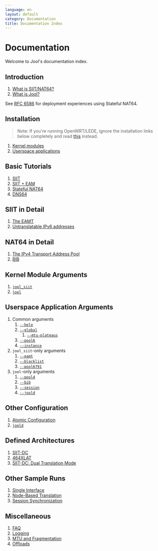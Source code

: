 ```yaml
---
language: en
layout: default
category: Documentation
title: Documentation Index
---
```


# Documentation

Welcome to Jool's documentation index.

## Introduction

1. [What is SIIT/NAT64?](intro-xlat.html)
2. [What is Jool?](intro-jool.html)

See [RFC 6586](https://tools.ietf.org/html/rfc6586) for deployment experiences using Stateful NAT64.

## Installation

> Note: If you're running OpenWRT/LEDE, ignore the installation links below completely and read [this](openwrt.html) instead.

1. [Kernel modules](install-mod.html)
2. [Userspace applications](install-usr.html)

## Basic Tutorials

1. [SIIT](run-vanilla.html)
2. [SIIT + EAM](run-eam.html)
3. [Stateful NAT64](run-nat64.html)
4. [DNS64](dns64.html)

## SIIT in Detail

1. [The EAMT](eamt.html)
2. [Untranslatable IPv6 addresses](pool6791.html)

## NAT64 in Detail

1. [The IPv4 Transport Address Pool](pool4.html)
2. [BIB](bib.html)

## Kernel Module Arguments

1. [`jool_siit`](modprobe-siit.html)
2. [`jool`](modprobe-nat64.html)

## Userspace Application Arguments

1. Common arguments
	1. [`--help`](usr-flags-help.html)
	2. [`--global`](usr-flags-global.html)
		1. [`--mtu-plateaus`](usr-flags-plateaus.html)
	3. [`--pool6`](usr-flags-pool6.html)
	4. [`--instance`](usr-flags-instance.html)
2. `jool_siit`-only arguments
	1. [`--eamt`](usr-flags-eamt.html)
	2. [`--blacklist`](usr-flags-blacklist.html)
	3. [`--pool6791`](usr-flags-pool6791.html)
3. `jool`-only arguments
	1. [`--pool4`](usr-flags-pool4.html)
	2. [`--bib`](usr-flags-bib.html)
	3. [`--session`](usr-flags-session.html)
	4. [`--joold`](usr-flags-joold.html)

## Other Configuration

1. [Atomic Configuration](config-atomic.html)
2. [`joold`](config-joold.html)

## Defined Architectures

1. [SIIT-DC](siit-dc.html)
2. [464XLAT](464xlat.html)
3. [SIIT-DC: Dual Translation Mode](siit-dc-2xlat.html)

## Other Sample Runs

1. [Single Interface](single-interface.html)
2. [Node-Based Translation](node-based-translation.html)
3. [Session Synchronization](session-synchronization.html)

## Miscellaneous

1. [FAQ](faq.html)
2. [Logging](logging.html)
3. [MTU and Fragmentation](mtu.html)
4. [Offloads](offloads.html)

